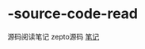 # -source-code-read
源码阅读笔记
zepto源码 [笔记](https://github.com/hunghoo/-source-code-read/blob/master/zepto%E7%AC%94%E8%AE%B0.md)
